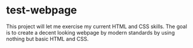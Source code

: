 # test-webpage

This project will let me exercise my current HTML and CSS skills. The goal is to create a decent looking webpage by modern standards by using nothing but basic HTML and CSS.
